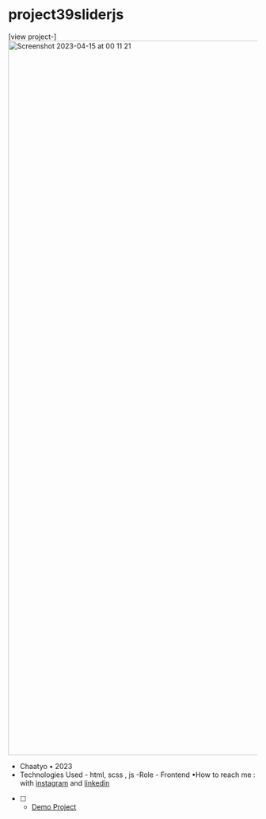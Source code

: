 # project39sliderjs
[view project-]<img width="1440" alt="Screenshot 2023-04-15 at 00 11 21" src="https://user-images.githubusercontent.com/120978791/232165537-f93a7add-5876-4a66-ac7d-c020823dbf58.png">
- Chaatyo • 2023
- Technologies Used - html, scss , js
-Role - Frontend
•How to reach me : with [instagram](https://www.instagram.com/erfan_hesaraki_web) and [linkedin](https://www.linkedin.com/in/erfan-hesaraki-)
- [ ] - [Demo Project]( https://erfanhesaraki.github.io/project39sliderjs/)
